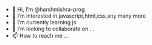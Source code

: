 - 👋 Hi, I’m @harshmishra-prog
- 👀 I’m interested in javascript,html,css,any many more
- 🌱 I’m currently learning js
- 💞️ I’m looking to collaborate on ...
- 📫 How to reach me ...

<!---
harshmishra-prog/harshmishra-prog is a ✨ special ✨ repository because its `README.md` (this file) appears on your GitHub profile.
You can click the Preview link to take a look at your changes.
--->
